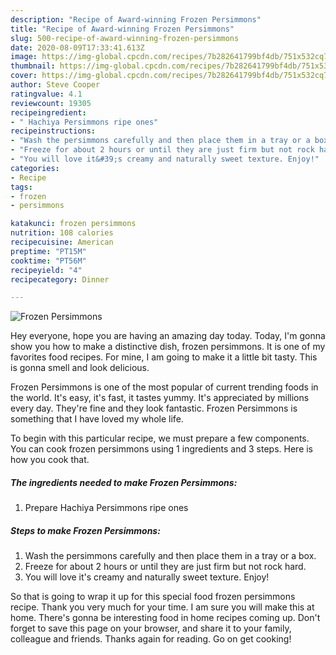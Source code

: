 ```yaml
---
description: "Recipe of Award-winning Frozen Persimmons"
title: "Recipe of Award-winning Frozen Persimmons"
slug: 500-recipe-of-award-winning-frozen-persimmons
date: 2020-08-09T17:33:41.613Z
image: https://img-global.cpcdn.com/recipes/7b282641799bf4db/751x532cq70/frozen-persimmons-recipe-main-photo.jpg
thumbnail: https://img-global.cpcdn.com/recipes/7b282641799bf4db/751x532cq70/frozen-persimmons-recipe-main-photo.jpg
cover: https://img-global.cpcdn.com/recipes/7b282641799bf4db/751x532cq70/frozen-persimmons-recipe-main-photo.jpg
author: Steve Cooper
ratingvalue: 4.1
reviewcount: 19305
recipeingredient:
- " Hachiya Persimmons ripe ones"
recipeinstructions:
- "Wash the persimmons carefully and then place them in a tray or a box."
- "Freeze for about 2 hours or until they are just firm but not rock hard."
- "You will love it&#39;s creamy and naturally sweet texture. Enjoy!"
categories:
- Recipe
tags:
- frozen
- persimmons

katakunci: frozen persimmons 
nutrition: 108 calories
recipecuisine: American
preptime: "PT15M"
cooktime: "PT56M"
recipeyield: "4"
recipecategory: Dinner

---
```



![Frozen Persimmons](https://img-global.cpcdn.com/recipes/7b282641799bf4db/751x532cq70/frozen-persimmons-recipe-main-photo.jpg)

Hey everyone, hope you are having an amazing day today. Today, I'm gonna show you how to make a distinctive dish, frozen persimmons. It is one of my favorites food recipes. For mine, I am going to make it a little bit tasty. This is gonna smell and look delicious.

Frozen Persimmons is one of the most popular of current trending foods in the world. It's easy, it's fast, it tastes yummy. It's appreciated by millions every day. They're fine and they look fantastic. Frozen Persimmons is something that I have loved my whole life.




To begin with this particular recipe, we must prepare a few components. You can cook frozen persimmons using 1 ingredients and 3 steps. Here is how you cook that.

<!--inarticleads1-->

##### The ingredients needed to make Frozen Persimmons:

1. Prepare  Hachiya Persimmons ripe ones




<!--inarticleads2-->

##### Steps to make Frozen Persimmons:

1. Wash the persimmons carefully and then place them in a tray or a box.
1. Freeze for about 2 hours or until they are just firm but not rock hard.
1. You will love it&#39;s creamy and naturally sweet texture. Enjoy!




So that is going to wrap it up for this special food frozen persimmons recipe. Thank you very much for your time. I am sure you will make this at home. There's gonna be interesting food in home recipes coming up. Don't forget to save this page on your browser, and share it to your family, colleague and friends. Thanks again for reading. Go on get cooking!

